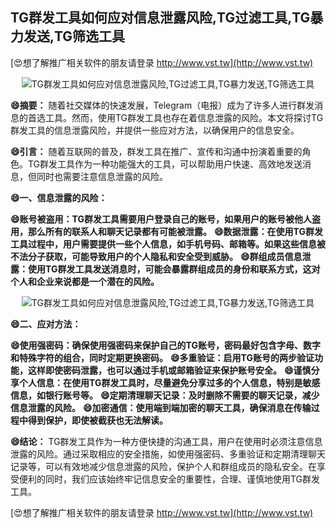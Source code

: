 ## **TG群发工具如何应对信息泄露风险,TG过滤工具,TG暴力发送,TG筛选工具**

[😍想了解推广相关软件的朋友请登录 http://www.vst.tw](http://www.vst.tw)

 <center><img src="https://vst.tw/MP4/tuiguang/png/6.png" alt="TG群发工具如何应对信息泄露风险,TG过滤工具,TG暴力发送,TG筛选工具"></center>

**😄摘要：**
随着社交媒体的快速发展，Telegram（电报）成为了许多人进行群发消息的首选工具。然而，使用TG群发工具也存在着信息泄露的风险。本文将探讨TG群发工具的信息泄露风险，并提供一些应对方法，以确保用户的信息安全。

**😄引言：**
随着互联网的普及，群发工具在推广、宣传和沟通中扮演着重要的角色。TG群发工具作为一种功能强大的工具，可以帮助用户快速、高效地发送消息，但同时也需要注意信息泄露的风险。

**😄一、信息泄露的风险：**

**😄账号被盗用：TG群发工具需要用户登录自己的账号，如果用户的账号被他人盗用，那么所有的联系人和聊天记录都有可能被泄露。**
**😄数据泄露：在使用TG群发工具过程中，用户需要提供一些个人信息，如手机号码、邮箱等。如果这些信息被不法分子获取，可能导致用户的个人隐私和安全受到威胁。**
**😄群组成员信息泄露：使用TG群发工具发送消息时，可能会暴露群组成员的身份和联系方式，这对个人和企业来说都是一个潜在的风险。**

 <center><img src="https://vst.tw/MP4/tuiguang/png/0.png" alt="TG群发工具如何应对信息泄露风险,TG过滤工具,TG暴力发送,TG筛选工具"></center>

**😄二、应对方法：**

**😄使用强密码：确保使用强密码来保护自己的TG账号，密码最好包含字母、数字和特殊字符的组合，同时定期更换密码。**
**😄多重验证：启用TG账号的两步验证功能，这样即使密码泄露，也可以通过手机或邮箱验证来保护账号安全。**
**😄谨慎分享个人信息：在使用TG群发工具时，尽量避免分享过多的个人信息，特别是敏感信息，如银行账号等。**
**😄定期清理聊天记录：及时删除不需要的聊天记录，减少信息泄露的风险。**
**😄加密通信：使用端到端加密的聊天工具，确保消息在传输过程中得到保护，即使被截获也无法解读。**

**😄结论：**
TG群发工具作为一种方便快捷的沟通工具，用户在使用时必须注意信息泄露的风险。通过采取相应的安全措施，如使用强密码、多重验证和定期清理聊天记录等，可以有效地减少信息泄露的风险，保护个人和群组成员的隐私安全。在享受便利的同时，我们应该始终牢记信息安全的重要性，合理、谨慎地使用TG群发工具。

[😍想了解推广相关软件的朋友请登录 http://www.vst.tw](http://www.vst.tw)



